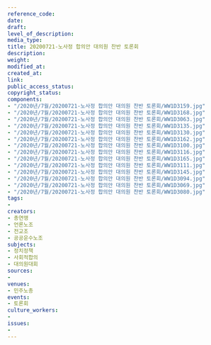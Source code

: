 ```yaml
---
reference_code: 
date: 
draft: 
level_of_description: 
media_type: 
title: 20200721-노사정 합의안 대의원 찬반 토론회
description: 
weight: 
modified_at: 
created_at: 
link: 
public_access_status: 
copyright_status: 
components:
- "/2020년/7월/20200721-노사정 합의안 대의원 찬반 토론회/WW1D3159.jpg"
- "/2020년/7월/20200721-노사정 합의안 대의원 찬반 토론회/WW1D3168.jpg"
- "/2020년/7월/20200721-노사정 합의안 대의원 찬반 토론회/WW1D3063.jpg"
- "/2020년/7월/20200721-노사정 합의안 대의원 찬반 토론회/WW1D3135.jpg"
- "/2020년/7월/20200721-노사정 합의안 대의원 찬반 토론회/WW1D3130.jpg"
- "/2020년/7월/20200721-노사정 합의안 대의원 찬반 토론회/WW1D3162.jpg"
- "/2020년/7월/20200721-노사정 합의안 대의원 찬반 토론회/WW1D3100.jpg"
- "/2020년/7월/20200721-노사정 합의안 대의원 찬반 토론회/WW1D3116.jpg"
- "/2020년/7월/20200721-노사정 합의안 대의원 찬반 토론회/WW1D3165.jpg"
- "/2020년/7월/20200721-노사정 합의안 대의원 찬반 토론회/WW1D3111.jpg"
- "/2020년/7월/20200721-노사정 합의안 대의원 찬반 토론회/WW1D3145.jpg"
- "/2020년/7월/20200721-노사정 합의안 대의원 찬반 토론회/WW1D3094.jpg"
- "/2020년/7월/20200721-노사정 합의안 대의원 찬반 토론회/WW1D3069.jpg"
- "/2020년/7월/20200721-노사정 합의안 대의원 찬반 토론회/WW1D3080.jpg"
tags:
- 
creators:
- 총연맹
- 언론노조
- 전교조
- 공공운수노조
subjects:
- 정치정책
- 사회적합의
- 대의원대회
sources:
- 
venues:
- 민주노총
events:
- 토론회
culture_workers:
- 
issues:
- 
---
```

